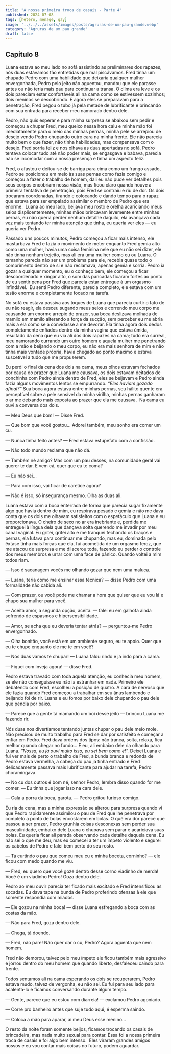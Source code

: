 ```yaml
---
title: "A nossa primeira troca de casais - Parte 4"
published: 2024-07-08
tags: [hetero, menage, gay]
image: '../../../assets/images/posts/agruras-de-um-pau-grande.webp'
category: "Agruras de um pau grande"
draft: false
---
```


## Capítulo 8

Luana estava ao meu lado no sofá assistindo as preliminares dos rapazes, nós duas estávamos tão entretidas que mal piscávamos. Fred tinha um chupado Pedro com uma habilidade que deixaria qualquer mulher envergonhada, Pedro pelo jeito não aguentou, mandou que ele parasse antes ou não teria mais pau para continuar a transa. O clima era leve e os dois pareciam estar confortáveis ali na cama como se estivessem sozinhos; dois meninos se descobrindo. E agora eles se preparavam para a penetração, Fred pegou o tubo já pela metade de lubrificante e brincando com sua entrada para receber meu namorado dentro dele.

Pedro, não quis esperar e para minha surpresa se abaixou sem pedir e começou a chupar Fred, meu queixo nessa hora caiu e minha mão foi imediatamente para o meio das minhas pernas, minha pele se arrepiou de desejo vendo Pedro chupando outro cara na minha frente. Ele não parecia muito bem o que fazer, não tinha habilidades, mas compensava com o desejo. Fred sorria feliz e nos olhava as duas apertadas no sofá. Pedro tentava colocar tudo até não poder mais, se engasgava e babava, parecia não se incomodar com a nossa presença e tinha um aspecto feliz.

Fred, o afastou e deitou-se de barriga para cima como um frango assado, Pedro se posicionou em meio às suas pernas como fazia comigo e começou a fazer o trabalho de homem, dali eu não pude ver detalhes pois seus corpos encobriam nossa visão, mas ficou claro quando houve a primeira tentativa de penetração, pois Fred se contraiu e riu de dor. Os dois trocaram coordenadas, tirando e colocando e dando tempo para o rapaz que estava para ser empalado assimilar o membro de Pedro que era enorme.  Luana ao meu lado, beijava meu rosto e orelha acariciando meus seios displicentemente, minhas mãos brincavam levemente entre minhas pernas, eu não queria perder nenhum detalhe daquilo, ela avançava cada vez mais tentando ter minha atenção que tinha, eu queria ver eles — eu queria ver Pedro.

Passado uns poucos minutos, Pedro começou a ficar mais intenso, ele masturbava Fred e fazia o movimento de meter enquanto Fred gemia alto como uma mulher, havia uma coisa feminina nele que eu não sei dizer, ele não tinha nenhum trejeito, mas ali era uma mulher como eu ou Luana. O tamanho parecia não ser um problema para ele, recebia quase todo o comprimento dentro de si e não reclamava, apenas gemia e sorria. Pedro ia gozar a qualquer momento, eu o conheço bem, ele começou a ficar descoordenado e xingar alto, o som das pancadas ficaram fortes ao ponto de eu sentir pena por Fred que parecia estar entregue à um orgasmo infindável.  Eu senti Pedro diferente, parecia completo, ele estava com um tesão enorme e completamente focado na tarefa.

No sofá eu estava passiva aos toques de Luana que parecia curtir o fato de eu não reagir, ela desceu sugando meus seios e correndo meu corpo me causando um enorme arrepio de prazer, sua boca deslizava molhada de mamilo em mamilo alterando a força da sucção, sem perceber eu me abria mais a ela como se a convidasse a me devorar. Ela tinha agora dois dedos completamente enfiados dentro da minha vagina que estava úmida, resultado da cena que eu via ali dos dois rapazes na cama; tudo era surreal, meu namorando currando um outro homem e aquela mulher me penetrando com a mão e beijando o meu corpo, eu não era mais senhora de mim e não tinha mais vontade própria, havia chegado ao ponto máximo e estava suscetível a tudo que me propuserem.

Eu perdi o final da cena dos dois na cama, meus olhos estavam fechados por causa do prazer que Luana me causava, os dois estavam deitados de conchinha com Pedro ainda dentro de Fred, eles se beijavam e Pedro ainda fazia alguns movimentos lentos se empurrando. _“Eles haviam gozado afinal?”_ Sua boca agora estava entre minhas pernas, seu hálito quente era perceptível sobre a pele sensível da minha virilha, minhas pernas ganharam o ar me deixando mais exposta ao prazer que ela me causava.  Na cama eu ouvi a conversa dos dois.

— Meu Deus que bom! — Disse Fred.

— Que bom que você gostou... Adorei também, meu sonho era comer um cu.

— Nunca tinha feito antes? — Fred estava estupefato com a confissão.

— Não todo mundo reclama que não dá.

— Também né amigo? Mas com um pau desses, na comunidade geral vai querer te dar. E vem cá, quer que eu te coma?

— Eu não sei...

— Para com isso, vai ficar de caretice agora?

— Não é isso, só insegurança mesmo. Olha as duas ali.

Luana estava com a boca enterrada de forma que parecia sugar fixamente algo que havia dentro de mim, eu respirava pesado e gemia e não me dava conta que os dois me olhavam satisfeitos com o espetáculo que Luana e eu proporcionava. O cheiro de sexo no ar era inebriante e, perdida me entreguei à língua dela que dançava solta querendo me invadir por meu canal vaginal. Eu gritei, gritei alto e me tranquei fechando os braços e pernas, ela lutava para continuar me chupando, mas eu, dominada pelo êxtase tinha mais forças que ela, fui acometida de um orgasmo feroz, que me atacou de surpresa e me dilacerou toda, fazendo eu perder o controle dos meus membros e urrar com uma face de pânico. Quando voltei a mim todos riam.

— Isso é sacanagem vocês me olhando gozar que nem uma maluca.

— Luana, teria como me ensinar essa técnica? — disse Pedro com uma formalidade não cabida ali.

— Com prazer, ou você pode me chamar a hora que quiser que eu vou lá e chupo sua mulher para você.

— Aceita amor, a segunda opção, aceita. — falei eu em galhofa ainda sofrendo de espasmos e hipersensibilidade.

— Amor, se acha que eu deveria tentar atrás? — perguntou-me Pedro envergonhado.

— Olha bonitão, você está em um ambiente seguro, eu te apoio. Quer que eu te chupe enquanto ele me te em você?

— Nós duas vamos te chupar! — Luana falou rindo e já indo para a cama.

— Fiquei com inveja agora! — disse Fred.

Pedro estava travado com toda aquela atenção, eu conhecia meu homem, se ele não conseguisse eu não ia estranhar em nada. Primeiro ele debatendo com Fred, escolheu a posição de quatro. A cara de nervoso que ele fazia quando Fred começou a trabalhar em seu ânus lambendo e beijando foi de rir. Luana e eu fomos por baixo dele chupando o pau dele que pendia por baixo.

— Parece que a gente tá mamando um boi desse jeito — brincou Luana me fazendo rir.

Nós duas nos divertíamos tentando juntas chupar o pau dele meio mole. Não precisou de muito trabalho para Fred se dar por satisfeito e começar a enfiar em Pedro. Fred dava ordens dos tipos: não tranca, solta, relaxa, fica melhor quando chegar no fundo... E eu, ali embaixo dele ria olhando para Luana. _“Nossa, eu já ouvi muito isso, eu sei bem como é!”._ Deixei Luana e fui ver mais de perto o trabalho de Fred, a bunda branca e redonda de Pedro estava vermelha, a cabeça do pau já tinha entrado e Fred delicadamente passava mais lubrificante para ajudar na tarefa, Pedro choramingava.

— No cu dos outros é bom né, senhor Pedro, lembra disso quando for me comer. — Eu tinha que jogar isso na cara dele.

— Cala a porra da boca, garota. — Pedro gritou furioso comigo.

Eu ria da cena, mas a minha expressão se alterou para surpresa quando vi que Pedro rapidamente assimilou o pau de Fred que lhe penetrava por completo a ponto de bolas encostarem em bolas. O quê era dor parece que passou a ser prazer, Pedro grunhia coisas desconexas sem perder sua masculinidade, embaixo dele Luana o chupava sem parar e acariciava suas bolas. Eu queria ficar ali parada observando cada detalhe daquela cena. Eu não sei o que me deu, mas eu comecei a ter um ímpeto violento e segurei os cabelos de Pedro e falei bem perto do seu rosto.

— Tá curtindo o pau que comeu meu cu e minha boceta, corninho? — ele ficou com medo quando me viu.

— Fred, eu quero que você goze dentro desse corno viadinho de merda! Você é um viadinho Pedro! Goza dentro dele.

Pedro ao meu ouvir parecia ter ficado mais excitado e Fred intensificou as socadas. Eu dava tapa na bunda de Pedro proferindo ofensas à ele que somente respondia com miados.

— Ele gozou na minha boca! — disse Luana esfregando a boca com as costas da mão.

— Não para Fred, goza dentro dele.

— Chega, tá doendo.

— Fred, não pare! Não quer dar o cu, Pedro? Agora aguenta que nem homem.

Fred não demorou, talvez pelo meu ímpeto ele ficou também mais agressivo e jorrou dentro do meu homem que quando liberto, desfaleceu caindo para frente.

Todos sentamos ali na cama esperando os dois se recuperarem, Pedro estava mudo, talvez de vergonha, eu não sei. Eu fui para seu lado para acalentá-lo e ficamos conversando durante algum tempo.

— Gente, parece que eu estou com diarreia! — exclamou Pedro agoniado.

— Corre pro banheiro antes que suje tudo aqui, é esperma saindo.

— Coloca a mão para aparar, aí meu Deus esse menino...

O resto da noite foram somente beijos, ficamos trocando os casais de brincadeira, mas nada muito sexual para contar. Essa foi a nossa primeira troca de casais e foi algo bem intenso.  Eles viraram grandes amigos nossos e eu vou contar mais coisas no futuro, podem aguardar.
